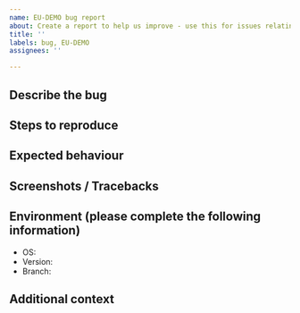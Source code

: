 ```yaml
---
name: EU-DEMO bug report
about: Create a report to help us improve - use this for issues relating to EU-DEMO design
title: ''
labels: bug, EU-DEMO
assignees: ''

---
```


## Describe the bug

<!---A clear and concise description of what the bug is.--->

## Steps to reproduce

<!---
Steps to reproduce the behaviour:

1. Using script '...'
2. Run command '...'
3. Note output '...'
4. See error '...'
--->

## Expected behaviour

<!--- A clear and concise description of what you expected to happen. --->

## Screenshots / Tracebacks

<!-- If applicable, add screenshots / tracebacks to help explain your problem. -->

## Environment (please complete the following information)

- OS: <!-- [e.g. Ubuntu 18.04] -->
- Version: <!-- [e.g. 0.0.x] -->
- Branch: <!-- (if developing) [e.g. develop] -->

## Additional context

<!-- Add any other context about the problem here. -->
